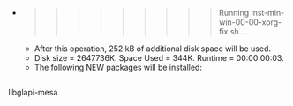 * >>>>>>>>> Running inst-min-win-00-00-xorg-fix.sh ...
  * After this operation, 252 kB of additional disk space will be used.
  * Disk size = 2647736K. Space Used = 344K. Runtime = 00:00:00:03.
  * The following NEW packages will be installed:
  ```bash
libglapi-mesa
  ```
